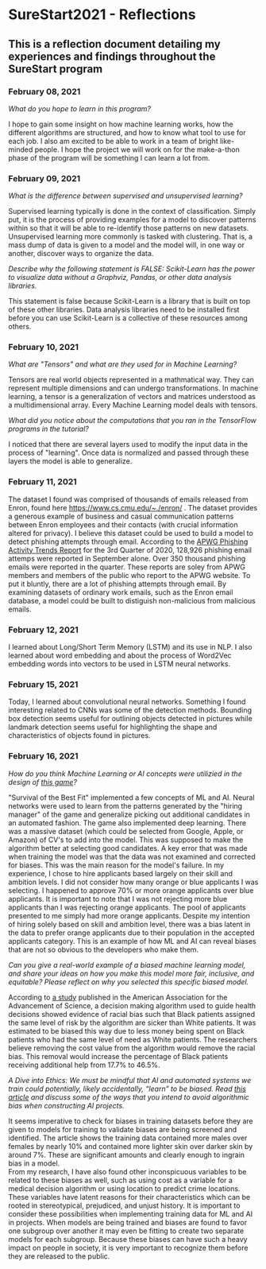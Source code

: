 # SureStart2021 - Reflections

## This is a reflection document detailing my experiences and findings throughout the SureStart program
### February 08, 2021
_What do you hope to learn in this program?_  

I hope to gain some insight on how machine learning works, how the different algorithms are structured, and how to know what tool to use for each job. I also am excited to be able to work in a team of bright like-minded people. I hope the project we will work on for the make-a-thon phase of the program will be something I can learn a lot from.

### February 09, 2021
_What is the difference between supervised and unsupervised learning?_

Supervised learning typically is done in the context of classification. Simply put, it is the process of providing examples for a model to discover patterns within so that it will be able to re-identify those patterns on new datasets.
Unsupervised learning more commonly is tasked with clustering. That is, a mass dump of data is given to a model and the model will, in one way or another, discover ways to organize the data. 

_Describe why the following statement is FALSE: Scikit-Learn has the power to visualize data without a Graphviz, Pandas, or other data analysis libraries._  

This statement is false because Scikit-Learn is a library that is built on top of these other libraries. Data analysis libraries need to be installed first before you can use Scikit-Learn is a collective of these resources among others.

### February 10, 2021
_What are "Tensors" and what are they used for in Machine Learning?_  

Tensors are real world objects represented in a mathmatical way. They can represent multiple dimensions and can undergo transformations. In machine learning, a tensor is a generalization of vectors and matrices understood as a multidimensional array. Every Machine Learning model deals with tensors.

_What did you notice about the computations that you ran in the TensorFlow programs in the tutorial?_  

I noticed that there are several layers used to modify the input data in the process of "learning". Once data is normalized and passed through these layers the model is able to generalize.

### February 11, 2021  

The dataset I found was comprised of thousands of emails released from Enron, found here https://www.cs.cmu.edu/~./enron/ . The dataset provides a generous example of business and casual communication patterns between Enron employees and their contacts (with crucial information altered for privacy).
I believe this dataset could be used to build a model to detect phishing attempts through email. According to the [APWG Phishing Activity Trends Report](https://docs.apwg.org/reports/apwg_trends_report_q3_2020.pdf) for the 3rd Quarter of 2020, 128,926 phishing email attemps were reported in September alone. Over 350 thousand phishing emails were reported in the quarter. These reports are soley from APWG members and members of the public who report to the APWG website. To put it bluntly, there are a lot of phishing attempts through email. By examining datasets of ordinary work emails, such as the Enron email database, a model could be built to distiguish non-malicious from malicious emails.

### February 12, 2021  

I learned about Long/Short Term Memory (LSTM) and its use in NLP. I also learned about word embedding and about the process of Word2Vec embedding words into vectors to be used in LSTM neural networks.

### February 15, 2021  

Today, I learned about convolutional neural networks. Something I found interesting related to CNNs was some of the detection methods. Bounding box detection seems useful for outlining objects detected in pictures while landmark detection seems useful for highlighting the shape and characteristics of objects found in pictures.

### February 16, 2021
_How do you think Machine Learning or AI concepts were utilizied in the design of [this game](https://www.survivalofthebestfit.com/)?_

"Survival of the Best Fit" implemented a few concepts of ML and AI. Neural networks were used to learn from the patterns generated by the "hiring manager" of the game and generalize picking out additional candidates in an automated fashion. The game also implemented deep learning. There was a massive dataset (which could be selected from Google, Apple, or Amazon) of CV's to add into the model. This was supposed to make the algorithm better at selecting good candidates.
A key error that was made when training the model was that the data was not examined and corrected for biases. This was the main reason for the model's failure. In my experience, I chose to hire applicants based largely on their skill and ambition levels. I did not consider how many orange or blue applicants I was selecting. I happened to approve 70% or more orange applicants over blue applicants. It is important to note that I was not rejecting more blue applicants than I was rejecting orange applicants. The pool of applicants presented to me simply had more orange applicants. Despite my intention of hiring solely based on skill and ambition level, there was a bias latent in the data to prefer orange applicants due to their population in the accepted applicants category. This is an example of how ML and AI can reveal biases that are not so obvious to the developers who make them.

_Can you give a real-world example of a biased machine learning model, and share your ideas on how you make this model more fair, inclusive, and equitable? Please reflect on why you selected this specific biased model._

According to [a study](https://science.sciencemag.org/content/366/6464/447.abstract) published in the American Association for the Advancement of Science, a decision making algorithm used to guide health decisions showed evidence of racial bias such that Black patients assigned the same level of risk by the algorithm are sicker than White patients. It was estimated to be biased this way due to less money being spent on Black patients who had the same level of need as White patients. The researchers believe removing the cost value from the algorithm would remove the racial bias. This removal would increase the percentage of Black patients receiving additional help from 17.7% to 46.5%. 

_A Dive into Ethics: We must be mindful that AI and automated systems we train
could potentially, likely accidentally,
“learn” to be biased. Read [this article](http://gendershades.org/overview.html) and
discuss some of the ways that you intend to avoid algorithmic bias when
constructing AI projects._

It seems imperative to check for biases in training datasets before they are given to models for training to validate biases are being screened and identified. The article shows the training data contained more males over females by nearly 10% and contained more lighter skin over darker skin by around 7%. These are significant amounts and clearly enough to ingrain bias in a model.  
From my research, I have also found other inconspicuous variables to be related to these biases as well, such as using cost as a variable for a medical decision algorithm or using location to predict crime locations. These variables have latent reasons for their characteristics which can be rooted in stereotypical, prejudiced, and unjust history. It is important to consider these possibilities when implementing training data for ML and AI in projects. When models are being trained and biases are found to favor one subgroup over another it may even be fitting to create two separate models for each subgroup. Because these biases can have such a heavy impact on people in society, it is very important to recognize them before they are released to the public. 
